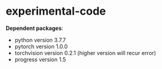 # experimental-code

**Dependent packages**:
+ python version 3.7.7
+ pytorch version 1.0.0
+ torchvision version 0.2.1 (higher version will recur error)
+ progress version 1.5
